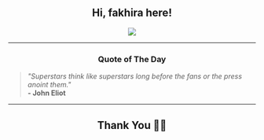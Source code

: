<h2 align="center"> Hi, fakhira here!</h2>

<p align="center">
<a href="https://github.com/fakhiralkda" alt="github streak"><img src="https://dvst-streak.herokuapp.com/?user=fakhiralkda&theme=tokyonight&fire=DD472C"></a>
</p>

<hr>
<h3 align="center">Quote of The Day</h3>
<p align="center">
<blockquote>
<i>"Superstars think like superstars long before the fans or the press anoint them."</i>
<br>
<b>- John Eliot</b>
</blockquote>
</p>


<hr>
<h2 align="center">Thank You 🙏🏼</h2>
